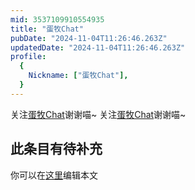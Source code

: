 ```yaml
---
mid: 3537109910554935
title: "蛋牧Chat"
pubDate: "2024-11-04T11:26:46.263Z"
updatedDate: "2024-11-04T11:26:46.263Z"
profile:
  {
    Nickname: ["蛋牧Chat"],
  }
---
```


关注[蛋牧Chat](https://space.bilibili.com/3537109910554935)谢谢喵~ 关注[蛋牧Chat](https://space.bilibili.com/3537109910554935)谢谢喵~

## 此条目有待补充
你可以在[这里](https://github.com/Yuhanawa/VTuber.ICU-Content/edit/master/v/蛋牧Chat/index.md)编辑本文
